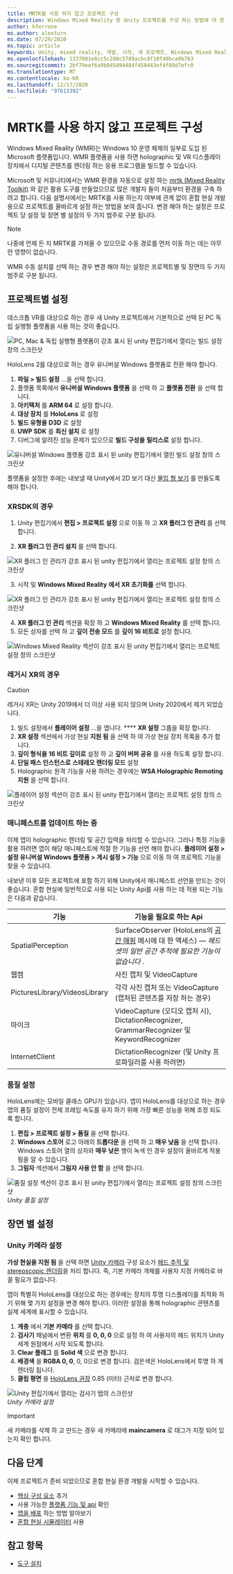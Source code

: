 ```yaml
---
title: MRTK를 사용 하지 않고 프로젝트 구성
description: Windows Mixed Reality 용 Unity 프로젝트를 구성 하는 방법에 대 한 지침
author: hferrone
ms.author: alexturn
ms.date: 07/29/2020
ms.topic: article
keywords: Unity, mixed reality, 개발, 시작, 새 프로젝트, Windows Mixed Reality, UWP, XR, 성능
ms.openlocfilehash: 1337001e8cc5c280c5789acbc8f10f40bca9b763
ms.sourcegitcommit: 2bf79eef6a9b845494484f458443ef4f89d7efc0
ms.translationtype: MT
ms.contentlocale: ko-KR
ms.lasthandoff: 12/17/2020
ms.locfileid: "97613392"
---
```

# <a name="configuring-your-project-without-mrtk"></a>MRTK를 사용 하지 않고 프로젝트 구성

Windows Mixed Reality (WMR)는 Windows 10 운영 체제의 일부로 도입 된 Microsoft 플랫폼입니다. WMR 플랫폼을 사용 하면 holographic 및 VR 디스플레이 장치에서 디지털 콘텐츠를 렌더링 하는 응용 프로그램을 빌드할 수 있습니다.

Microsoft 및 커뮤니티에서는 WMR 환경을 자동으로 설정 하는 [mrtk (Mixed Reality Toolkit)](https://microsoft.github.io/MixedRealityToolkit-Unity/Documentation/Installation.html) 와 같은 활용 도구를 만들었으므로 많은 개발자 들이 처음부터 환경을 구축 하려고 합니다.  다음 설명서에서는 MRTK를 사용 하는지 여부에 관계 없이 혼합 현실 개발용으로 프로젝트를 올바르게 설정 하는 방법을 보여 줍니다.  변경 해야 하는 설정은 프로젝트 당 설정 및 장면 별 설정의 두 가지 범주로 구분 됩니다.

> [!NOTE]
> 나중에 언제 든 지 MRTK를 가져올 수 있으므로 수동 경로를 먼저 이동 하는 데는 아무런 영향이 없습니다.

WMR 수동 설치를 선택 하는 경우 변경 해야 하는 설정은 프로젝트별 및 장면의 두 가지 범주로 구분 됩니다.

## <a name="per-project-settings"></a>프로젝트별 설정

데스크톱 VR를 대상으로 하는 경우 새 Unity 프로젝트에서 기본적으로 선택 된 PC 독립 실행형 플랫폼을 사용 하는 것이 좋습니다.

![PC, Mac & 독립 실행형 플랫폼이 강조 표시 된 unity 편집기에서 열리는 빌드 설정 창의 스크린샷](images/wmr-config-img-3.png)

HoloLens 2를 대상으로 하는 경우 유니버설 Windows 플랫폼로 전환 해야 합니다.

1.  **파일 > 빌드 설정** ...을 선택 합니다.
2.  플랫폼 목록에서 **유니버설 Windows 플랫폼** 을 선택 하 고 **플랫폼 전환** 을 선택 합니다.
3.  **아키텍처** 를 **ARM 64** 로 설정 합니다.
4.  **대상 장치** 를 **HoloLens** 로 설정
5.  **빌드 유형을** **D3D** 로 설정
6.  **UWP SDK** 를 **최신 설치** 로 설정
7.  디버그에 알려진 성능 문제가 있으므로 **빌드 구성을** **릴리스로** 설정 합니다.

![유니버설 Windows 플랫폼 강조 표시 된 unity 편집기에서 열린 빌드 설정 창의 스크린샷](images/wmr-config-img-4.png)

플랫폼을 설정한 후에는 내보낼 때 Unity에서 2D 보기 대신 [몰입 형 보기](../../design/app-views.md) 를 만들도록 해야 합니다.

### <a name="for-xrsdk"></a>XRSDK의 경우 

1. Unity 편집기에서 **편집 > 프로젝트 설정** 으로 이동 하 고 **XR 플러그 인 관리** 를 선택 합니다.

2. **XR 플러그 인 관리 설치** 를 선택 합니다.

![XR 플러그 인 관리가 강조 표시 된 unity 편집기에서 열리는 프로젝트 설정 창의 스크린샷](images/wmr-config-img-5.png)

3. 시작 및 **Windows Mixed Reality** **에서 XR 초기화를** 선택 합니다.

![XR 플러그 인 관리가 강조 표시 된 unity 편집기에서 열리는 프로젝트 설정 창의 스크린샷](images/wmr-config-img-7.png)

4. **XR 플러그 인 관리** 섹션을 확장 하 고 **Windows Mixed Reality** 를 선택 합니다.
5. 모든 상자를 선택 하 고 **깊이 전송 모드** 를 **깊이 16 비트로** 설정 합니다.

![Windows Mixed Reality 섹션이 강조 표시 된 unity 편집기에서 열리는 프로젝트 설정 창의 스크린샷](images/wmr-config-img-8.png)

### <a name="for-legacy-xr"></a>레거시 XR의 경우 

> [!CAUTION]
> 레거시 XR는 Unity 2019에서 더 이상 사용 되지 않으며 Unity 2020에서 제거 되었습니다.

1. 빌드 설정에서 **플레이어 설정** ...을 엽니다. **** **XR 설정** 그룹을 확장 합니다.
2. **XR 설정** 섹션에서 가상 현실 **지원 됨** 을 선택 하 여 가상 현실 장치 목록을 추가 합니다.
3. **깊이 형식을** **16 비트 깊이로** 설정 하 고 **깊이 버퍼 공유** 를 사용 하도록 설정 합니다.
4. **단일 패스 인스턴스로** **스테레오 렌더링 모드** 설정
5. Holographic 원격 기능을 사용 하려는 경우에는 **WSA Holographic Remoting 지원** 을 선택 합니다. 

![플레이어 설정 섹션이 강조 표시 된 unity 편집기에서 열리는 프로젝트 설정 창의 스크린샷](images/wmr-config-img-9.png)

### <a name="updating-the-manifest"></a>매니페스트를 업데이트 하는 중

이제 앱이 holographic 렌더링 및 공간 입력을 처리할 수 있습니다. 그러나 특정 기능을 활용 하려면 앱이 해당 매니페스트에 적절 한 기능을 선언 해야 합니다. **플레이어 설정 > 설정 유니버설 Windows 플랫폼 > 게시 설정 > 기능** 으로 이동 하 여 프로젝트 기능을 찾을 수 있습니다. 

내보낸 이후 모든 프로젝트에 포함 하기 위해 Unity에서 매니페스트 선언을 만드는 것이 좋습니다. 혼합 현실에 일반적으로 사용 되는 Unity Api를 사용 하는 데 적용 되는 기능은 다음과 같습니다.

|  기능  |  기능을 필요로 하는 Api | 
|----------|----------|
|  SpatialPerception  |  SurfaceObserver (HoloLens의 [공간 매핑](../../design/spatial-mapping.md) 메시에 대 한 액세스) &mdash; *헤드셋의 일반 공간 추적에 필요한 기능이 없습니다* . | 
|  웹캠  |  사진 캡처 및 VideoCapture | 
|  PicturesLibrary/VideosLibrary  |  각각 사진 캡처 또는 VideoCapture (캡처된 콘텐츠를 저장 하는 경우) | 
|  마이크  |  VideoCapture (오디오 캡처 시), DictationRecognizer, GrammarRecognizer 및 KeywordRecognizer | 
|  InternetClient  |  DictationRecognizer (및 Unity 프로파일러를 사용 하려면) | 

### <a name="quality-settings"></a>품질 설정

HoloLens에는 모바일 클래스 GPU가 있습니다. 앱이 HoloLens를 대상으로 하는 경우 앱의 품질 설정이 전체 프레임 속도를 유지 하기 위해 가장 빠른 성능을 위해 조정 되도록 합니다.

1. **편집 > 프로젝트 설정 > 품질** 을 선택 합니다.
2. **Windows 스토어** 로고 아래의 **드롭다운** 을 선택 하 고 **매우 낮음** 을 선택 합니다. Windows 스토어 열의 상자와 **매우 낮은** 행이 녹색 인 경우 설정이 올바르게 적용 됨을 알 수 있습니다.
3. **그림자** 섹션에서 **그림자 사용 안 함** 을 선택 합니다.

![품질 설정 섹션이 강조 표시 된 unity 편집기에서 열리는 프로젝트 설정 창의 스크린샷](images/wmr-config-img-10.png)<br>
*Unity 품질 설정*

## <a name="per-scene-settings"></a>장면 별 설정

### <a name="unity-camera-settings"></a>Unity 카메라 설정

**가상 현실을 지원 됨** 을 선택 하면 [Unity 카메라](camera-in-unity.md) 구성 요소가 [헤드 추적 및 stereoscopic 렌더링](../platform-capabilities-and-apis/rendering.md)을 처리 합니다. 즉, 기본 카메라 개체를 사용자 지정 카메라로 바꿀 필요가 없습니다.

앱이 특별히 HoloLens를 대상으로 하는 경우에는 장치의 투명 디스플레이를 최적화 하기 위해 몇 가지 설정을 변경 해야 합니다. 이러한 설정을 통해 holographic 콘텐츠를 실제 세계에 표시할 수 있습니다.

1. **계층** 에서 **기본 카메라** 를 선택 합니다.
2. **검사기** 패널에서 변환 **위치** 를 **0, 0, 0** 으로 설정 하 여 사용자의 헤드 위치가 Unity 세계 원점에서 시작 되도록 합니다.
3. **Clear 플래그** 를 **Solid 색** 으로 변경 합니다.
4. **배경색** 을 **RGBA 0, 0**, 0, 0으로 변경 합니다. 검은색은 HoloLens에서 투명 하 게 렌더링 됩니다.
5. **클립 평면** 을 [HoloLens 권장](camera-in-unity.md#clip-planes) 0.85 (미터) 근처로 변경 합니다.

![Unity 편집기에서 열리는 검사기 탭의 스크린샷](images/wmr-config-img-11.png)<br>
*Unity 카메라 설정*

> [!IMPORTANT]
> 새 카메라를 삭제 하 고 만드는 경우 새 카메라에 **maincamera** 로 태그가 지정 되어 있는지 확인 합니다.

## <a name="next-steps"></a>다음 단계

이제 프로젝트가 준비 되었으므로 혼합 현실 환경 개발을 시작할 수 있습니다.

* [핵심 구성 요소](unity-development-overview.md#2-core-building-blocks) 추가
* 사용 가능한 [플랫폼 기능 및 api](unity-development-overview.md#3-platform-capabilities-and-apis) 확인
* [앱을 배포](../platform-capabilities-and-apis/using-visual-studio.md#deploying-an-app-to-your-local-pc---immersive-headset) 하는 방법 알아보기
* [혼합 현실 시뮬레이터](../platform-capabilities-and-apis/using-the-windows-mixed-reality-simulator.md) 사용

## <a name="see-also"></a>참고 항목
* [도구 설치](../install-the-tools.md)